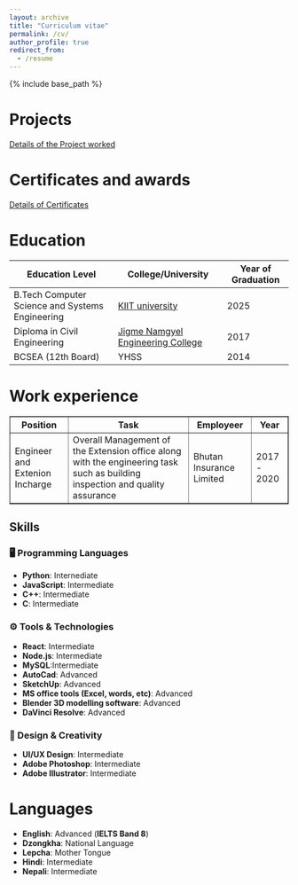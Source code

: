 ```yaml
---
layout: archive
title: "Curriculum vitae"
permalink: /cv/
author_profile: true
redirect_from:
  - /resume
---
```


{% include base_path %}

# Projects

[Details of the Project worked](/projects/)

# Certificates and awards

[Details of Certificates](/certificates/)

# Education

| Education Level                                 | College/University                                               | Year of Graduation |
| ----------------------------------------------- | ---------------------------------------------------------------- | ------------------ |
| B.Tech Computer Science and Systems Engineering | [KIIT university](https://kiit.ac.in/)                           | 2025               |
| Diploma in Civil Engineering                    | [Jigme Namgyel Engineering College](https://www.jnec.edu.bt/en/) | 2017               |
| BCSEA (12th Board)                              | YHSS                                                             | 2014               |

# Work experience

<table border="1">
  <thead>
    <tr>
      <th>Position</th>
      <th>Task</th>
      <th>Employeer</th>
      <th>Year</th>
    </tr>
  </thead>
  <tbody>
    <tr>
      <td>Engineer and Extenion Incharge</td>
      <td>Overall Management of the Extension office along with the engineering task such as building inspection and quality assurance</td>
      <td>Bhutan Insurance Limited</td>
      <td>2017 - 2020 </td>
    </tr>
    </tbody>
</table>

## Skills

### 🖥️ Programming Languages

- **Python**: Internediate
- **JavaScript**: Intermediate
- **C++**: Intermediate
- **C**: Intermediate

### ⚙️ Tools & Technologies

- **React**: Intermediate
- **Node.js**: Intermediate
- **MySQL**:Intermediate
- **AutoCad**: Advanced
- **SketchUp**: Advanced
- **MS office tools (Excel, words, etc)**: Advanced
- **Blender 3D modelling software**: Advanced
- **DaVinci Resolve**: Advanced

### 🎨 Design & Creativity

- **UI/UX Design**: Intermediate
- **Adobe Photoshop**: Intermediate
- **Adobe Illustrator**: Intermediate

# Languages

- **English**: Advanced (**IELTS Band 8**)
- **Dzongkha**: National Language
- **Lepcha**: Mother Tongue
- **Hindi**: Intermediate
- **Nepali**: Intermediate
